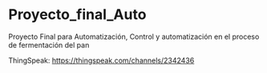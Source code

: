 # Proyecto_final_Auto
Proyecto Final para Automatización, Control y automatización en el proceso de fermentación del pan

ThingSpeak: https://thingspeak.com/channels/2342436 
